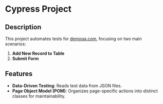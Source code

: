 # Cypress Project

## Description
This project automates tests for [demoqa.com](https://demoqa.com/), focusing on two main scenarios:

1. **Add New Record to Table**
2. **Submit Form**

## Features
- **Data-Driven Testing**: Reads test data from JSON files.
- **Page Object Model (POM)**: Organizes page-specific actions into distinct classes for maintainability.